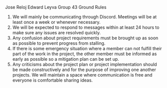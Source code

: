Jose Reloj
Edward Leyva
Group 43 Ground Rules
1. We will mainly be communicating through Discord. Meetings will be at
least once a week or whenever necessary.
2. We will be expected to respond to messages within at least 24 hours to
make sure any issues are resolved quickly.
3. Any confusion about project requirements must be brought up as soon as
possible to prevent progress from stalling.
4. If there is some emergency situation where a member can not fulfill their
part of the work in the project, the other member must be informed as early
as possible so a mitigation plan can be set up.
5. Any criticisms about the project plan or project implementation should be
made constructively and for the purpose of improving one another
projects. We will maintain a space where communication is free and
everyone is comfortable sharing ideas.
